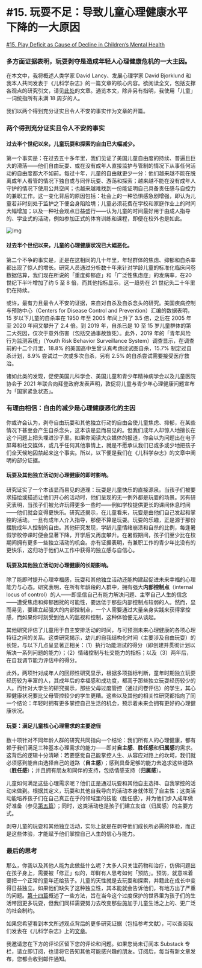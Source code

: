# #15. 玩耍不足：导致儿童心理健康水平下降的一大原因

[#15. Play Deficit as Cause of Decline in Children’s Mental Health](https://petergray.substack.com/p/15-play-deficit-as-cause-of-decline)

### 多方面证据表明，玩耍剥夺是造成年轻人心理健康危机的一大主因。

在本文中，我将概述人类学家 David Lancy、发展心理学家 David Bjorklund 和我本人共同发表于《儿科学杂志》的一篇文章的核心内容。欲阅读全文，包括支撑各观点的研究引文，请见[此处](https://www.petergray.org/_files/ugd/b4b4f9_f2cb98d004af4ebf9644c8daa30b040e.pdf)的文章。通览本文，除非另有指明，我使用「儿童」一词统指所有未满 18 周岁的人。

我们以两个得到充分证实且令人不安的事实作为文章的开篇。

### **两个得到充分证实且令人不安的事实**

#### **过去半个世纪以来，儿童玩耍和探索的自由已大幅减少。**

第一个事实是：在过去五十多年里，我们见证了美国儿童自由度的持续、普遍且巨大的滑落——他们自由玩耍、或在没有成年人直接监护与管制的情况下从事任何活动的自由度都大不如前。每过十年，儿童的自由就更少一分：他们越来越不能在脱离成年人看管的情况下独自或与同伴玩耍、游荡和探索；越来越不能在没有成年人守护的情况下使用公共空间；也越来越难找到一份能证明自己具备责任感与自控力的兼职工作。这一变化背后的原因包括：社会上的一种恐惧感急剧增强，即认为儿童若非时刻处于监护之下便会身陷险境；儿童必须花费在学校和家庭作业上的时间大幅增加；以及一种社会观点日益盛行——认为儿童的时间最好用于由成人指导的、学业式的活动，例如参加正式的体育训练和课程，即便在校外也是如此。

![img](https://substackcdn.com/image/fetch/$s_!7FAk!,w_1456,c_limit,f_auto,q_auto:good,fl_progressive:steep/https%3A%2F%2Fsubstack-post-media.s3.amazonaws.com%2Fpublic%2Fimages%2F16d218a3-b808-49ea-879f-14f67cf330bf_1080x675.jpeg)

#### **过去半个世纪以来，儿童的心理健康状况已大幅恶化。**

第二个不争的事实是，正是在这相同的几十年里，年轻群体的焦虑、抑郁和自杀率都出现了惊人的增长。研究人员通过分析数十年来针对学龄儿童的标准化临床问卷数据估算，我们现在所说的「重度抑郁症」和「广泛性焦虑症」的发病率，在20世纪下半叶增加了约 5 至 8 倍，而其他指标显示，这一趋势在 21 世纪头二十年里仍在持续。

或许，最有力且最令人不安的证据，来自对自杀及自杀念头的研究。美国疾病控制与预防中心（Centers for Disease Control and Prevention）汇编的数据表明，15 岁以下儿童的自杀率在 1950 年至 2005 年间上升了 3.5 倍，之后在 2005 年至 2020 年间又攀升了 2.4 倍。到 2019 年，自杀已是 10 至 15 岁儿童群体的第二大死因，仅次于意外伤害（包括交通事故致死）。此外，2019 年的「青年风险行为监测系统」（Youth Risk Behavior Surveillance System）调查显示，在调查前的十二个月里，18.8% 的美国高中生曾认真考虑过试图自杀，15.7% 制定过自杀计划，8.9% 尝试过一次或多次自杀，另有 2.5% 的自杀尝试需要接受医疗救治。

诸如此类的发现，促使美国儿科学会、美国儿童和青少年精神病学会以及儿童医院协会于 2021 年联合向拜登政府发表声明，敦促将儿童与青少年心理健康问题宣布为「国家紧急状态」。

### **有理由相信：自由的减少是心理健康恶化的主因**

你或许会认为，剥夺自由玩耍和其他独立行动的自由会使儿童焦虑、抑郁，在某些情况下甚至会产生自杀念头，这本该是显而易见的。但我们成年人却惊人地擅长在这个问题上把头埋进沙子里。如果你阅读大众媒体的报道，你会以为问题出在电子屏幕和社交媒体，或几乎任何其他事情上，就是不愿承认我们已或多或少地把孩子们全天候地囚禁起来这个事实。所以，以下便是我们在《儿科学杂志》的文章中阐明的部分证据。

#### **玩耍及其他独立活动对心理健康的即时影响。**

研究证实了一个本该显而易见的道理：玩耍是儿童快乐的直接源泉。当孩子们被要求描绘或描述让他们开心的活动时，他们呈现的无一例外都是玩耍的场景。另有研究表明，当孩子们被允许玩得更多一些时——例如学校提供更长的课间休息时间——他们就会变得更快乐。研究还揭示，在儿童看来，玩耍是由他们自己发起和掌控的活动。一旦有成年人介入指导，那便不算是玩耍。玩耍的乐趣，正是源于那份摆脱成年人控制的自由。其他研究发现，学龄儿童情绪崩溃和自杀的比例，每逢暑假学校停课时便会显著下降，开学后又再度攀升。在暑假期间，孩子们至少比在校期间拥有更多一些独立活动的机会。亦有证据表明，有兼职工作的青少年比没有的更快乐，这归功于他们从工作中获得的独立感与自信心。

#### **玩耍及其他独立活动对心理健康的长期影响。**

除了能即时提升心理幸福感，玩耍和其他独立活动还能构建起促进未来幸福的心理能力与心态。研究表明，在所有年龄段的人群中，拥有强大**内部控制点**（internal locus of control）的人——即坚信自己有能力解决问题、主宰自己人生的信念——遭受焦虑和抑郁困扰的可能性，要远低于那些内部控制点较弱的人。然而，显而易见，要建立起强大的内部控制点，一个人需要通过大量亲身实践来获得掌控感，而如果你时刻受到他人的监视和控制，这种体验便无从谈起。

其他研究评估了儿童用于自主安排活动的时间，与可预测未来心理健康的各项心理特征之间的关系。这类研究揭示，幼儿的自我结构化时间（主要涉及自由玩耍）的长短，与以下几点呈显著正相关：（1）执行功能测试的得分（即创建并贯彻计划以解决一系列问题的能力）；（2）情绪控制与社交能力的指标；以及（3）两年后，在自我调节能力评估中的得分。

此外，两项针对成年人的回顾性研究显示，根据多项指标判断，童年时期独立玩耍经历较为丰富的人，其成年后的幸福感和成功度，都高于那些独立玩耍经历较少的人。而针对大学生的研究揭示，那些父母过度管控（通过问卷评估）的学生，其心理健康状况要比父母管控较少的学生更糟。这些以及其他的相关性研究都指向了同一个结论：年轻时拥有更多掌控自己生活的机会，预示着未来会拥有更好的心理健康状况。

#### **玩耍：满足儿童核心心理需求的主要途径**

数十项针对不同年龄人群的研究共同指向一个结论：我们所有人的心理健康，都有赖于我们满足三种基本心理需求的能力——即对**自主感**、**胜任感**和**归属感**的需求。这背后的逻辑十分清晰：若要感觉自己能掌控人生、从容应对路上的坎坷，我们就必须感到能自由选择自己的道路（**自主感**）；感到具备足够的能力去追求这些道路（**胜任感**）；并且拥有朋友和同伴的支持，包括情感支持（**归属感**）。

儿童如何满足这些心理需求呢？他们正是通过玩耍和其他自主选择、自我掌控的活动来做到。根据其定义，玩耍和其他自我导向的活动本身就体现了自主性；这类活动能培养孩子们在自己真正在乎的领域里的技能（胜任感），并为他们步入成年做好准备（参见[第五篇](https://petergray.substack.com/p/5-play-is-how-children-practice-all)）；同时，这类活动也是孩子们建立友谊（归属感）的主要方式。

剥夺儿童的玩耍和其他独立活动，实际上就是在剥夺他们成长所必需的体验，而正是这些体验，才能赋予他们掌控自己人生的信心与能力。

### **最后的思考**

那么，你我以及其他人能为此做些什么呢？太多人只关注药物和治疗，仿佛问题出在孩子身上，需要被「修正」似的，却鲜有人思考如何「预防」。预防，就意味着要把一个正常的童年还给孩子。儿童的天性就是去玩耍和探索，并籍此在成长中变得日益独立。如果他们缺失了这种独立性，其本能就会告诉他们，有地方出了严重的问题。[第十四篇](https://petergray.substack.com/p/14-enabling-childrens-play)概述了一些方法，旨在当今这个过度保护的世界里为孩子们的生活带回更多玩耍，但我们同样需要努力去改变那些施加于儿童生活之上的、更广泛的社会制约。

如果您希望看到本文所述观点背后的更多研究证据（包括参考文献），可以查阅我们发表在《儿科学杂志》上的[文章](https://www.petergray.org/_files/ugd/b4b4f9_f2cb98d004af4ebf9644c8daa30b040e.pdf)。

我邀请您在下方的评论区留下您的评论和问题。如果您尚未订阅本 Substack 专栏，请立即订阅，也请将它告知其他可能感兴趣的朋友。订阅后，每当有新文章发布，您都会收到邮件通知。